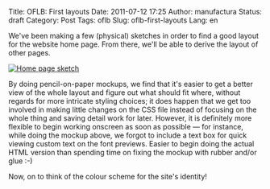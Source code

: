 Title: OFLB: First layouts
Date: 2011-07-12 17:25
Author: manufactura
Status: draft
Category: Post
Tags: oflb
Slug: oflb-first-layouts
Lang: en

We've been making a few (physical) sketches in order to find a good
layout for the website home page. From there, we'll be able to derive
the layout of other pages.

[![](http://media.manufacturaindependente.org/IMAG0166-1024x613.jpg "Home page sketch")](http://media.manufacturaindependente.org/IMAG0166.jpg)

By doing pencil-on-paper mockups, we find that it's easier to get a
better view of the whole layout and figure out what should fit where,
without regards for more intricate styling choices; it does happen that
we get too involved in making little changes on the CSS file instead of
focusing on the whole thing and saving detail work for later. However,
it is definitely more flexible to begin working onscreen as soon as
possible — for instance, while doing the mockup above, we forgot to
include a text box for quick viewing custom text on the font previews.
Easier to begin doing the actual HTML version than spending time on
fixing the mockup with rubber and/or glue :-)

Now, on to think of the colour scheme for the site's identity!

